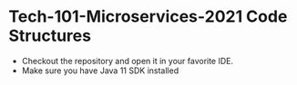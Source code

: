 # Tech-101-Microservices-2021 Code Structures

- Checkout the repository and open it in your favorite IDE.
- Make sure you have Java 11 SDK installed
